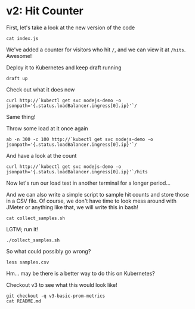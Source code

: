 # v2: Hit Counter

First, let's take a look at the new version of the code
```
cat index.js
```

We've added a counter for visitors who hit `/`, and we can view it at `/hits`. Awesome!

Deploy it to Kubernetes and keep draft running
```
draft up
```

Check out what it does now
```
curl http://`kubectl get svc nodejs-demo -o jsonpath='{.status.loadBalancer.ingress[0].ip}'`/
```

Same thing!

Throw some load at it once again
```
ab -n 300 -c 100 http://`kubectl get svc nodejs-demo -o jsonpath='{.status.loadBalancer.ingress[0].ip}'`/
```

And have a look at the count
```
curl http://`kubectl get svc nodejs-demo -o jsonpath='{.status.loadBalancer.ingress[0].ip}'`/hits
```

Now let's run our load test in another terminal for a longer period...

And we can also write a simple script to sample hit counts and store those in a CSV file.
Of course, we don't have time to look mess around with JMeter or anything like that, we
will write this in bash!
```
cat collect_samples.sh
```

LGTM; run it!

```
./collect_samples.sh
```

So what could possibly go wrong?

```
less samples.csv
```

Hm... may be there is a better way to do this on Kubernetes?

Checkout v3 to see what this would look like!

```
git checkout -q v3-basic-prom-metrics
cat README.md
```
